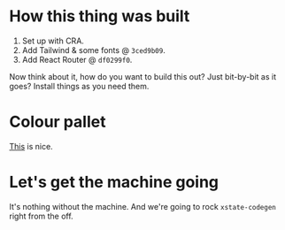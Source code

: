 # How this thing was built

1. Set up with CRA.
2. Add Tailwind & some fonts @ `3ced9b09`.
3. Add React Router @ `df0299f0`.

Now think about it, how do you want to build this out? Just bit-by-bit as it
goes? Install things as you need them.

# Colour pallet

[This](https://colordesigner.io/#DC3522-D9CB9E-374140-2A2C2B-BDC3C7) is nice.

# Let's get the machine going

It's nothing without the machine. And we're going to rock `xstate-codegen` right
from the off.
